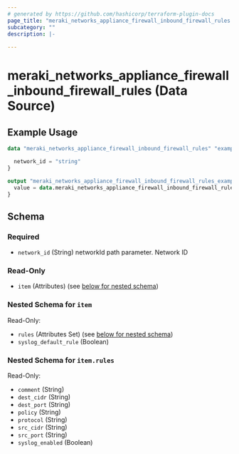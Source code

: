 ```yaml
---
# generated by https://github.com/hashicorp/terraform-plugin-docs
page_title: "meraki_networks_appliance_firewall_inbound_firewall_rules Data Source - terraform-provider-meraki"
subcategory: ""
description: |-
  
---
```


# meraki_networks_appliance_firewall_inbound_firewall_rules (Data Source)



## Example Usage

```terraform
data "meraki_networks_appliance_firewall_inbound_firewall_rules" "example" {

  network_id = "string"
}

output "meraki_networks_appliance_firewall_inbound_firewall_rules_example" {
  value = data.meraki_networks_appliance_firewall_inbound_firewall_rules.example.item
}
```

<!-- schema generated by tfplugindocs -->
## Schema

### Required

- `network_id` (String) networkId path parameter. Network ID

### Read-Only

- `item` (Attributes) (see [below for nested schema](#nestedatt--item))

<a id="nestedatt--item"></a>
### Nested Schema for `item`

Read-Only:

- `rules` (Attributes Set) (see [below for nested schema](#nestedatt--item--rules))
- `syslog_default_rule` (Boolean)

<a id="nestedatt--item--rules"></a>
### Nested Schema for `item.rules`

Read-Only:

- `comment` (String)
- `dest_cidr` (String)
- `dest_port` (String)
- `policy` (String)
- `protocol` (String)
- `src_cidr` (String)
- `src_port` (String)
- `syslog_enabled` (Boolean)
